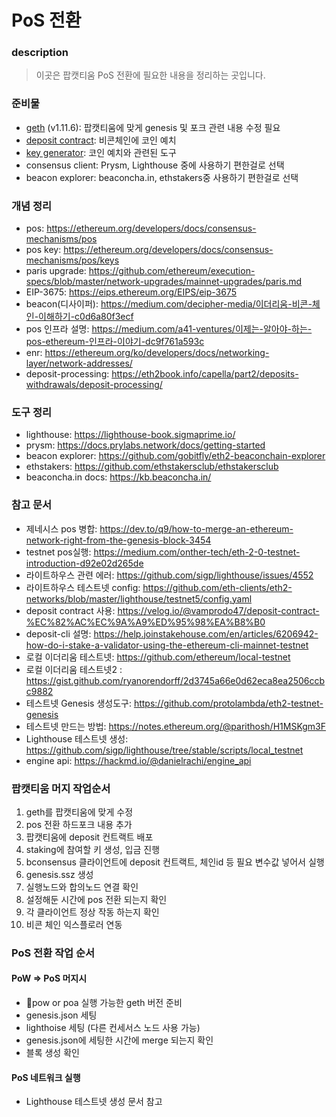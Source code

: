 # PoS 전환

### description
> 이곳은 팝캣티움 PoS 전환에 필요한 내용을 정리하는 곳입니다.

### 준비물
- [geth](https://github.com/ethereum/go-ethereum/releases/tag/v1.11.6) (v1.11.6):  팝캣티움에 맞게 genesis 및 포크 관련 내용 수정 필요
- [deposit contract](https://github.com/ethereum/consensus-specs/blob/master/solidity_deposit_contract/deposit_contract.sol):  비콘체인에 코인 예치
- [key generator](https://github.com/ethereum/staking-deposit-cli):  코인 예치와 관련된 도구
- consensus client:  Prysm, Lighthouse 중에 사용하기 편한걸로 선택
- beacon explorer: beaconcha.in, ethstakers중 사용하기 편한걸로 선택

### 개념 정리
- pos: https://ethereum.org/developers/docs/consensus-mechanisms/pos
- pos key: https://ethereum.org/developers/docs/consensus-mechanisms/pos/keys
- paris upgrade: https://github.com/ethereum/execution-specs/blob/master/network-upgrades/mainnet-upgrades/paris.md
- EIP-3675: https://eips.ethereum.org/EIPS/eip-3675
-  beacon(디사이퍼): https://medium.com/decipher-media/이더리움-비콘-체인-이해하기-c0d6a80f3ecf
- pos 인프라 설명: https://medium.com/a41-ventures/이제는-알아야-하는-pos-ethereum-인프라-이야기-dc9f761a593c
- enr: https://ethereum.org/ko/developers/docs/networking-layer/network-addresses/
- deposit-processing: https://eth2book.info/capella/part2/deposits-withdrawals/deposit-processing/
### 도구 정리
- lighthouse: https://lighthouse-book.sigmaprime.io/
- prysm: https://docs.prylabs.network/docs/getting-started
- beacon explorer: https://github.com/gobitfly/eth2-beaconchain-explorer
- ethstakers: https://github.com/ethstakersclub/ethstakersclub
- beaconcha.in docs: https://kb.beaconcha.in/
### 참고 문서
- 제네시스 pos 병합: https://dev.to/q9/how-to-merge-an-ethereum-network-right-from-the-genesis-block-3454
- testnet pos실행: https://medium.com/onther-tech/eth-2-0-testnet-introduction-d92e02d265de
- 라이트하우스 관련 에러: https://github.com/sigp/lighthouse/issues/4552
- 라이트하우스 테스트넷 config: https://github.com/eth-clients/eth2-networks/blob/master/lighthouse/testnet5/config.yaml
- deposit contract 사용: https://velog.io/@vamprodo47/deposit-contract-%EC%82%AC%EC%9A%A9%ED%95%98%EA%B8%B0
- deposit-cli 설명: https://help.joinstakehouse.com/en/articles/6206942-how-do-i-stake-a-validator-using-the-ethereum-cli-mainnet-testnet
- 로컬 이더리움 테스트넷: https://github.com/ethereum/local-testnet
- 로컬 이더리움 테스트넷2 : https://gist.github.com/ryanorendorff/2d3745a66e0d62eca8ea2506ccbc9882
- 테스트넷  Genesis 생성도구: https://github.com/protolambda/eth2-testnet-genesis
- 테스트넷 만드는 방법: https://notes.ethereum.org/@parithosh/H1MSKgm3F
- Lighthouse 테스트넷 생성: https://github.com/sigp/lighthouse/tree/stable/scripts/local_testnet
- engine api: https://hackmd.io/@danielrachi/engine_api

### 팝캣티움 머지 작업순서
1. geth를 팝캣티움에 맞게 수정
2. pos 전환 하드포크 내용 추가
3. 팝캣티움에 deposit 컨트랙트 배포
4. staking에 참여할 키 생성, 입금 진행
5. bconsensus 클라이언트에 deposit 컨트랙트, 체인id 등 필요 변수값 넣어서 실행
6. genesis.ssz 생성
7. 실행노드와 합의노드 연결 확인
8. 설정해둔 시간에 pos 전환 되는지 확인
9. 각 클라이언트 정상 작동 하는지 확인
10. 비콘 체인 익스플로러 연동

### PoS 전환 작업 순서
#### PoW => PoS 머지시
 - pow or poa 실행 가능한 geth 버전 준비
 - genesis.json 세팅
 - lighthoise 세팅 (다른 컨세서스 노드 사용 가능)
 - genesis.json에 세팅한 시간에 merge 되는지 확인
 - 블록 생성 확인
#### PoS 네트워크 실행
-  Lighthouse 테스트넷 생성 문서 참고